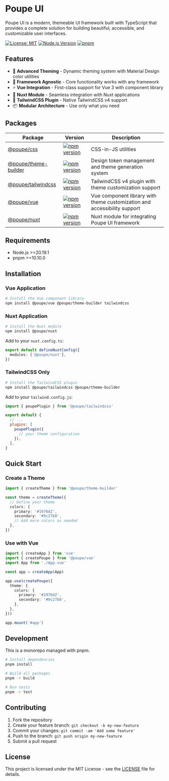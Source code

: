 # Poupe UI

Poupe UI is a modern, themeable UI framework built with TypeScript that provides a complete solution for building beautiful, accessible, and customizable user interfaces.

[![License: MIT](https://img.shields.io/badge/License-MIT-blue.svg)](LICENSE)
[![Node.js Version](https://img.shields.io/badge/node-%3E%3D20.19.1-brightgreen)](package.json)
[![pnpm](https://img.shields.io/badge/pnpm-%3E%3D10.10.0-orange)](package.json)

## Features

- 🎨 **Advanced Theming** - Dynamic theming system with Material Design color utilities
- 🔌 **Framework Agnostic** - Core functionality works with any framework
- ⚡ **Vue Integration** - First-class support for Vue 3 with component library
- 🧩 **Nuxt Module** - Seamless integration with Nuxt applications
- 🌈 **TailwindCSS Plugin** - Native TailwindCSS v4 support
- 📦 **Modular Architecture** - Use only what you need

## Packages

| Package | Version | Description |
|---------|---------|-------------|
| [@poupe/css](./packages/@poupe-css) | [![npm version](https://img.shields.io/npm/v/@poupe/css.svg)](https://www.npmjs.com/package/@poupe/css) | CSS-in-JS utilities |
| [@poupe/theme-builder](./packages/@poupe-theme-builder) | [![npm version](https://img.shields.io/npm/v/@poupe/theme-builder.svg)](https://www.npmjs.com/package/@poupe/theme-builder) | Design token management and theme generation system |
| [@poupe/tailwindcss](./packages/@poupe-tailwindcss) | [![npm version](https://img.shields.io/npm/v/@poupe/tailwindcss.svg)](https://www.npmjs.com/package/@poupe/tailwindcss) | TailwindCSS v4 plugin with theme customization support |
| [@poupe/vue](./packages/@poupe-vue) | [![npm version](https://img.shields.io/npm/v/@poupe/vue.svg)](https://www.npmjs.com/package/@poupe/vue) | Vue component library with theme customization and accessibility support |
| [@poupe/nuxt](./packages/@poupe-nuxt) | [![npm version](https://img.shields.io/npm/v/@poupe/nuxt.svg)](https://www.npmjs.com/package/@poupe/nuxt) | Nuxt module for integrating Poupe UI framework |

## Requirements

- Node.js >=20.19.1
- pnpm >=10.10.0

## Installation

### Vue Application

```bash
# Install the Vue component library
npm install @poupe/vue @poupe/theme-builder tailwindcss
```

### Nuxt Application

```bash
# Install the Nuxt module
npm install @poupe/nuxt
```

Add to your `nuxt.config.ts`:

```typescript
export default defineNuxtConfig({
  modules: ['@poupe/nuxt'],
})
```

### TailwindCSS Only

```bash
# Install the TailwindCSS plugin
npm install @poupe/tailwindcss @poupe/theme-builder
```

Add to your `tailwind.config.js`:

```javascript
import { poupePlugin } from '@poupe/tailwindcss'

export default {
  // ...
  plugins: [
    poupePlugin({
      // your theme configuration
    }),
  ],
}
```

## Quick Start

### Create a Theme

```typescript
import { createTheme } from '@poupe/theme-builder'

const theme = createTheme({
  // Define your theme
  colors: {
    primary: '#1976d2',
    secondary: '#9c27b0',
    // Add more colors as needed
  },
})
```

### Use with Vue

```typescript
import { createApp } from 'vue'
import { createPoupe } from '@poupe/vue'
import App from './App.vue'

const app = createApp(App)

app.use(createPoupe({
  theme: {
    colors: {
      primary: '#1976d2',
      secondary: '#9c27b0',
    },
  },
}))

app.mount('#app')
```

## Development

This is a monorepo managed with pnpm.

```bash
# Install dependencies
pnpm install

# Build all packages
pnpm -r build

# Run tests
pnpm -r test
```

## Contributing

1. Fork the repository
2. Create your feature branch: `git checkout -b my-new-feature`
3. Commit your changes: `git commit -am 'Add some feature'`
4. Push to the branch: `git push origin my-new-feature`
5. Submit a pull request

## License

This project is licensed under the MIT License - see the [LICENSE](LICENSE) file for details.
